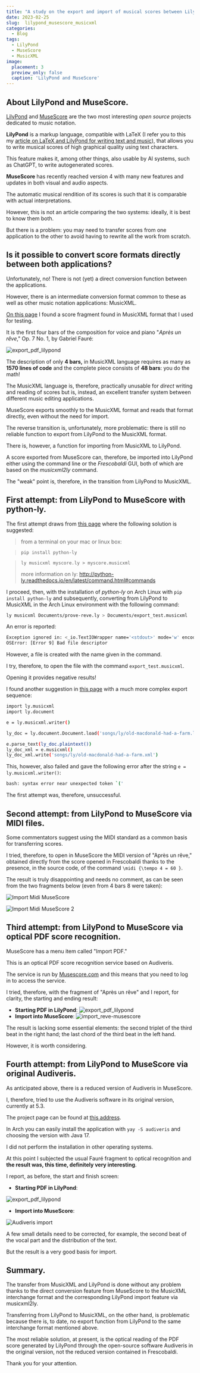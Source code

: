 ```yaml
---
title: "A study on the export and import of musical scores between LilyPond and MuseScore via MusicXML"
date: 2023-02-25
slug:  lilypond_musescore_musicxml
categories:
  - Blog
tags:
  - LilyPond
  - MuseScore
  - MusicXML
image:
  placement: 3
  preview_only: false 
  caption: 'LilyPond and MuseScore'
---
```




## About LilyPond and MuseScore.

[LilyPond](https://lilypond.org/) and [MuseScore](https://musescore.g) are the two most interesting *open source* projects dedicated to music notation.

**LilyPond** is a markup language, compatible with LaTeX (I refer you to this my [article on LaTeX and LilyPond for writing text and music](https://francopasut.netlify.app/it/post/lilypond-lyluatex/)), that allows you to write musical scores of high graphical quality using text characters.

This feature makes it, among other things, also usable by AI systems, such as ChatGPT, to write autogenerated scores.

**MuseScore** has recently reached version 4 with many new features and updates in both visual and audio aspects.

The automatic musical rendition of its scores is such that it is comparable with actual interpretations.

However, this is not an article comparing the two systems: ideally, it is best to know them both.

But there is a problem: you may need to transfer scores from one application to the other to avoid having to rewrite all the work from scratch.

## Is it possible to convert  score formats directly between both applications?

Unfortunately, no!   There is not (yet) a direct conversion function between the applications.

However, there is an intermediate conversion format common to these as well as other music notation applications: MusicXML.

[On this page](https://www.w3.org/2021/06/musicxml40/musicxml-reference/examples/tutorial-apres-un-reve/) I found a score fragment found in MusicXML format that I used for testing.

It is the first four bars of the composition for voice and piano "*Après un rêve*," Op. 7 No. 1, by Gabriel Fauré:

![export_pdf_lilypond](apres_reve_lilypond.png)

The description of only **4 bars,** in MusicXML language requires as many as **1570 lines of code** and the complete piece consists of **48 bars**: you do the math!

The MusicXML language is, therefore, practically unusable for *direct* writing and reading of scores but is, instead, an excellent transfer system between different music editing applications.

MuseScore exports smoothly to the MusicXML format and reads that format directly, even without the need for import.

The reverse transition is, unfortunately, more problematic: there is still no reliable function to export from LilyPond to the MusicXML format. 

There is, however, a function for importing from MusicXML to LilyPond.

A score exported from MuseScore can, therefore, be imported into LilyPond either using the command line or the *Frescobaldi* GUI, both of which are based on the *musicxml2ly* command.

The "weak" point is, therefore, in the transition from LilyPond to MusicXML.

## First attempt: from LilyPond to MuseScore with python-ly.

The first attempt draws from [this page](https://music.stackexchange.com/questions/42315/lilypond-to-musicxml-to-sibelius) where the following solution is suggested:

> from a terminal on your mac or linux box:

> `pip install python-ly`

> `ly musicxml myscore.ly > myscore.musicxml`
>
> more information on ly: http://python-ly.readthedocs.io/en/latest/command.html#commands

I proceed, then, with the installation of *python-ly* on Arch Linux with `pip install python-ly` and subsequently, 
converting from LilyPond to MusicXML in the Arch Linux environment with the following command:

```bash
ly musicxml Documents/prove-reve.ly > Documents/export_test.musicxml
```

An error is reported:

```bash
Exception ignored in: <_io.TextIOWrapper name='<stdout>' mode='w' encoding='utf-8'>
OSError: [Error 9] Bad file descriptor
```

However, a file is created with the name given in the command.

I try, therefore, to open the file with the command `export_test.musicxml`.

Opening it provides negative results!

I found another suggestion in [this page](https://stackoverflow.com/questions/70885191/export-lilypond-file-to-musicxml-then-importing-that-into-musescore) with a much more complex export sequence:

```bash
import ly.musicxml
import ly.document

e = ly.musicxml.writer()

ly_doc = ly.document.Document.load('songs/ly/old-macdonald-had-a-farm.ly')

e.parse_text(ly_doc.plaintext())
ly_doc_xml = e.musicxml()
ly_doc_xml.write('songs/ly/old-macdonald-had-a-farm.xml')
```


This, however, also failed and gave the following error after the string `e = ly.musicxml.writer()`: 

```bash
bash: syntax error near unexpected token `('
```
The first attempt was, therefore, unsuccessful.


## Second attempt: from LilyPond to MuseScore via MIDI files.

Some commentators suggest using the MIDI standard as a common basis for transferring scores.

I tried, therefore, to open in MuseScore the MIDI version of "Après un rêve," obtained directly from the score opened in Frescobaldi thanks to the presence, in the source code, of the command `\midi {\tempo 4 = 60 }`.

The result is truly disappointing and needs no comment, as can be seen from the two fragments below (even from 4 bars 8 were taken):

![Import Midi MuseScore](import_midi_musescore.png)

![Import Midi MuseScore 2](import_midi_musescore-2.png)

## Third attempt: from LilyPond to MuseScore via optical PDF score recognition.





MuseScore has a menu item called "Import PDF." 

This is an optical PDF score recognition service based on Audiveris.

The service is run by [Musescore.com](http://Musescore.com) and this means that you need to log in to access the service.

I tried, therefore, with the fragment of "Après un rêve" and I report, for clarity, the starting and ending result:

* **Starting PDF in LilyPond**: ![export_pdf_lilypond](apres_reve_lilypond.png)
* **Import into MuseScore**: ![import_reve-musescore](apres_reve_musescore.png)

The result is lacking some essential elements: the second triplet of the third beat in the right hand; the last chord of the third beat in the left hand.

However, it is worth considering.

## Fourth attempt: from LilyPond to MuseScore via original Audiveris.

As anticipated above, there is a reduced version of Audiveris in MuseScore.

I, therefore, tried to use the Audiveris software in its original version, currently at 5.3.

The project page can be found at [this address](https://audiveris.github.io/audiveris/).

In Arch you can easily install the application with `yay -S audiveris` and choosing the version with Java 17.

I did not perform the installation in other operating systems.

At this point I subjected the usual Fauré fragment to optical recognition and **the result was, this time, definitely very interesting**.

I report, as before, the start and finish screen:

* **Starting PDF in LilyPond**: 



![export_pdf_lilypond](apres_reve_lilypond.png)

* **Import into MuseScore**: 

![Audiveris import](apres_reve_audiveris.png)


A few small details need to be corrected, for example, the second beat of the vocal part and the distribution of the text.

But the result is a very good basis for import.

## Summary.

The transfer from MusicXML and LilyPond is done without any problem thanks to the direct conversion feature from MuseScore to the MusicXML interchange format and the corresponding LilyPond import feature via musicxml2ly.

Transferring from LilyPond to MusicXML, on the other hand, is problematic because there is, to date, no export function from LilyPond to the same interchange format mentioned above.

The most reliable solution, at present, is the optical reading of the PDF score generated by LilyPond through the open-source software Audiveris in the original version, not the reduced version contained in Frescobaldi.

Thank you for your attention.

